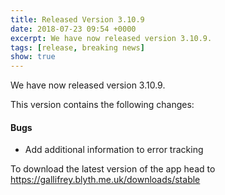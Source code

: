 ```yaml
---
title: Released Version 3.10.9
date: 2018-07-23 09:54 +0000
excerpt: We have now released version 3.10.9.
tags: [release, breaking news]
show: true
---
```


We have now released version 3.10.9.

This version contains the following changes:

#### Bugs

* Add additional information to error tracking


To download the latest version of the app head to <https://gallifrey.blyth.me.uk/downloads/stable>
